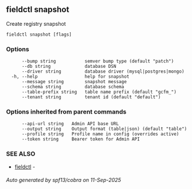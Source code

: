 ## fieldctl snapshot

Create registry snapshot

```
fieldctl snapshot [flags]
```

### Options

```
      --bump string           semver bump type (default "patch")
      --db string             database DSN
      --driver string         database driver (mysql|postgres|mongo)
  -h, --help                  help for snapshot
      --message string        snapshot message
      --schema string         database schema
      --table-prefix string   table name prefix (default "gcfm_")
      --tenant string         tenant id (default "default")
```

### Options inherited from parent commands

```
      --api-url string   Admin API base URL
      --output string    Output format (table|json) (default "table")
      --profile string   Profile name in config (overrides active)
      --token string     Bearer token for Admin API
```

### SEE ALSO

* [fieldctl](fieldctl.md)	 - 

###### Auto generated by spf13/cobra on 11-Sep-2025
